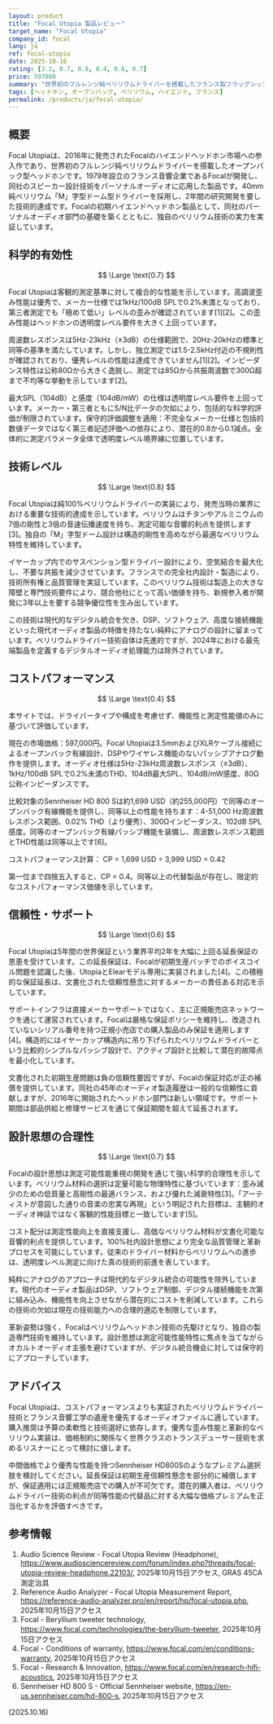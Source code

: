 ```yaml
---
layout: product
title: "Focal Utopia 製品レビュー"
target_name: "Focal Utopia"
company_id: focal
lang: ja
ref: focal-utopia
date: 2025-10-16
rating: [3.2, 0.7, 0.8, 0.4, 0.6, 0.7]
price: 597000
summary: "世界初のフルレンジ純ベリリウムドライバーを搭載したフランス製フラッグシップオープンバック型ヘッドホン。優秀な歪み性能を持つものの、高価格によりコストパフォーマンスは限定的。"
tags: [ヘッドホン, オープンバック, ベリリウム, ハイエンド, フランス]
permalink: /products/ja/focal-utopia/
---
```


## 概要

Focal Utopiaは、2016年に発売されたFocalのハイエンドヘッドホン市場への参入作であり、世界初のフルレンジ純ベリリウムドライバーを搭載したオープンバック型ヘッドホンです。1979年設立のフランス音響企業であるFocalが開発し、同社のスピーカー設計技術をパーソナルオーディオに応用した製品です。40mm純ベリリウム「M」字型ドーム型ドライバーを採用し、2年間の研究開発を要した技術的達成です。Focalの初期ハイエンドヘッドホン製品として、同社のパーソナルオーディオ部門の基礎を築くとともに、独自のベリリウム技術の実力を実証しています。

## 科学的有効性

$$ \Large \text{0.7} $$

Focal Utopiaは客観的測定基準に対して複合的な性能を示しています。高調波歪み性能は優秀で、メーカー仕様では1kHz/100dB SPLで0.2%未満となっており、第三者測定でも「極めて低い」レベルの歪みが確認されています[1][2]。この歪み性能はヘッドホンの透明度レベル要件を大きく上回っています。

周波数レスポンスは5Hz-23kHz（±3dB）の仕様範囲で、20Hz-20kHzの標準と同等の基準を満たしています。しかし、独立測定では1.5-2.5kHz付近の不規則性が確認されており、優秀レベルの性能は達成できていません[1][2]。インピーダンス特性は公称80Ωから大きく逸脱し、測定では85Ωから共振周波数で300Ω超まで不均等な挙動を示しています[2]。

最大SPL（104dB）と感度（104dB/mW）の仕様は透明度レベル要件を上回っています。メーカー・第三者ともにS/N比データの欠如により、包括的な科学的評価が制限されています。保守的評価調整を適用：不完全なメーカー仕様と包括的数値データではなく第三者記述評価への依存により、潜在的0.8から0.1減点。全体的に測定パラメータ全体で透明度レベル境界線に位置しています。

## 技術レベル

$$ \Large \text{0.8} $$

Focal Utopiaは純100%ベリリウムドライバーの実装により、発売当時の業界における重要な技術的達成を示しています。ベリリウムはチタンやアルミニウムの7倍の剛性と3倍の音速伝播速度を持ち、測定可能な音響的利点を提供します[3]。独自の「M」字型ドーム設計は構造的剛性を高めながら最適なベリリウム特性を維持しています。

イヤーカップ内でのサスペンション型ドライバー設計により、空気結合を最大化し、不要な共振を減少させています。フランスでの完全社内設計・製造により、技術所有権と品質管理を実証しています。このベリリウム技術は製造上の大きな障壁と専門技術要件により、競合他社にとって高い価値を持ち、新規参入者が開発に3年以上を要する競争優位性を生み出しています。

この技術は現代的なデジタル統合を欠き、DSP、ソフトウェア、高度な接続機能といった現代オーディオ製品の特徴を持たない純粋にアナログの設計に留まっています。ベリリウムドライバー技術自体は先進的ですが、2024年における最先端製品を定義するデジタルオーディオ処理能力は除外されています。

## コストパフォーマンス

$$ \Large \text{0.4} $$

本サイトでは、ドライバータイプや構成を考慮せず、機能性と測定性能値のみに基づいて評価しています。

現在の市場価格：597,000円。Focal Utopiaは3.5mmおよびXLRケーブル接続によるオープンバック有線設計、DSPやワイヤレス機能のないパッシブアナログ動作を提供します。オーディオ仕様は5Hz-23kHz周波数レスポンス（±3dB）、1kHz/100dB SPLで0.2%未満のTHD、104dB最大SPL、104dB/mW感度、80Ω公称インピーダンスです。

比較対象のSennheiser HD 800 Sは約1,699 USD（約255,000円）で同等のオープンバック有線機能を提供し、同等以上の性能を持ちます：4-51,000 Hz周波数レスポンス範囲、0.02% THD（より優秀）、300Ωインピーダンス、102dB SPL感度。同等のオープンバック有線パッシブ機能を装備し、周波数レスポンス範囲とTHD性能は同等以上です[6]。

コストパフォーマンス計算：
CP = 1,699 USD ÷ 3,999 USD = 0.42

第一位まで四捨五入すると、CP = 0.4。同等以上の代替製品が存在し、限定的なコストパフォーマンス価値を示しています。

## 信頼性・サポート

$$ \Large \text{0.6} $$

Focal Utopiaは5年間の世界保証という業界平均2年を大幅に上回る延長保証の恩恵を受けています。この延長保証は、Focalが初期生産バッチでのボイスコイル問題を認識した後、UtopiaとElearモデル専用に実装されました[4]。この積極的な保証延長は、文書化された信頼性懸念に対するメーカーの責任ある対応を示しています。

サポートインフラは直接メーカーサポートではなく、主に正規販売店ネットワークを通じて運営されています。Focalは厳格な保証ポリシーを維持し、改造されていないシリアル番号を持つ正規小売店での購入製品のみ保証を適用します[4]。構造的にはイヤーカップ構造内に吊り下げられたベリリウムドライバーという比較的シンプルなパッシブ設計で、アクティブ設計と比較して潜在的故障点を最小化しています。

文書化された初期生産問題は負の信頼性要因ですが、Focalの保証対応が正の補償を提供しています。同社の45年のオーディオ製造履歴は一般的な信頼性に貢献しますが、2016年に開始されたヘッドホン部門は新しい領域です。サポート期間は部品供給と修理サービスを通じて保証期間を超えて延長されます。

## 設計思想の合理性

$$ \Large \text{0.7} $$

Focalの設計思想は測定可能性能重視の開発を通じて強い科学的合理性を示しています。ベリリウム材料の選択は定量可能な物理特性に基づいています：歪み減少のための低質量と高剛性の最適バランス、および優れた減衰特性[3]。「アーティストが意図した通りの音楽の忠実な再現」という明記された目標は、主観的オーディオ神話ではなく客観的性能目標と一致しています[5]。

コスト配分は測定性能向上を直接支援し、高価なベリリウム材料が文書化可能な音響的利点を提供しています。100%社内設計思想により完全な品質管理と革新プロセスを可能にしています。従来のドライバー材料からベリリウムへの進歩は、透明度レベル測定に向けた真の技術的前進を表しています。

純粋にアナログのアプローチは現代的なデジタル統合の可能性を除外しています。現代のオーディオ製品はDSP、ソフトウェア制御、デジタル接続機能を次第に組み込み、機能性を向上させながら潜在的にコストを削減しています。これらの技術の欠如は現在の技術能力への合理的適応を制限しています。

革新姿勢は強く、Focalはベリリウムヘッドホン技術の先駆けとなり、独自の製造専門技術を維持しています。設計思想は測定可能性能特性に焦点を当てながらオカルトオーディオ主張を避けていますが、デジタル統合機会に対しては保守的にアプローチしています。

## アドバイス

Focal Utopiaは、コストパフォーマンスよりも実証されたベリリウムドライバー技術とフランス音響工学の遺産を優先するオーディオファイルに適しています。購入推奨は予算の柔軟性と技術選好に依存します。優秀な歪み性能と革新的なベリリウム実装は、価格制約に関係なく世界クラスのトランスデューサー技術を求めるリスナーにとって検討に値します。

中間価格でより優秀な性能を持つSennheiser HD800Sのようなプレミアム選択肢を検討してください。延長保証は初期生産信頼性懸念を部分的に補償しますが、保証適用には正規販売店での購入が不可欠です。潜在的購入者は、ベリリウムドライバー技術の利点が同等性能の代替品に対する大幅な価格プレミアムを正当化するかを評価すべきです。

## 参考情報

1. Audio Science Review - Focal Utopia Review (Headphone), https://www.audiosciencereview.com/forum/index.php?threads/focal-utopia-review-headphone.22103/, 2025年10月15日アクセス, GRAS 45CA測定治具
2. Reference Audio Analyzer - Focal Utopia Measurement Report, https://reference-audio-analyzer.pro/en/report/hp/focal-utopia.php, 2025年10月15日アクセス
3. Focal - Beryllium tweeter technology, https://www.focal.com/technologies/the-beryllium-tweeter, 2025年10月15日アクセス
4. Focal - Conditions of warranty, https://www.focal.com/en/conditions-warranty, 2025年10月15日アクセス
5. Focal - Research & Innovation, https://www.focal.com/en/research-hifi-acoustics, 2025年10月15日アクセス
6. Sennheiser HD 800 S - Official Sennheiser website, https://en-us.sennheiser.com/hd-800-s, 2025年10月15日アクセス

(2025.10.16)